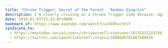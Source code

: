 ```yaml
---
title: "Chrono Trigger: Secret of the Forest - Reuben Gingrich"
description: I'm clearly cruising on a Chrono Trigger vibe because, again, I need to share some music by some unquestionably-talented musicians, <a href="https://twitter.com/reubengingrich">@reubengingrich</a> (<a href="http://reubengingrich.com">http://reubengingrich.com/</a>). But how can you not love <q>Secret of the Forest</q>?
date: 2019-01-03T15:22:07+0000
bookmark_of: https://www.youtube.com/watch?v=alW3hvc3ViY
syndicate_to:
  - https://mastodon.social/users/chrisburnell/statuses/101353312197561669
  - https://twitter.com/iamchrisburnell/status/1080846781867589634
---
```

